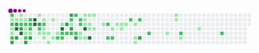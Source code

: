 


<svg viewBox="-16 -32 880 192" width="880" height="192" xmlns="http://www.w3.org/2000/svg"><desc>Generated with https://github.com/Platane/snk</desc><style>@keyframes c0{55.7%{fill:var(--c2)}55.72%,to{fill:var(--ce)}}@keyframes c1{.92%{fill:var(--c1)}.94%,to{fill:var(--ce)}}@keyframes c2{56.17%{fill:var(--c2)}56.19%,to{fill:var(--ce)}}@keyframes c3{38.22%{fill:var(--c1)}38.24%,to{fill:var(--ce)}}@keyframes c4{38.45%{fill:var(--c1)}38.47%,to{fill:var(--ce)}}@keyframes c5{56.87%{fill:var(--c2)}56.89%,to{fill:var(--ce)}}@keyframes c6{86.94%{fill:var(--c3)}86.96%,to{fill:var(--ce)}}@keyframes c7{1.16%{fill:var(--c1)}1.18%,to{fill:var(--ce)}}@keyframes c8{85.3%{fill:var(--c3)}85.32%,to{fill:var(--ce)}}@keyframes c9{89.27%{fill:var(--c4)}89.29%,to{fill:var(--ce)}}@keyframes ca{86.47%{fill:var(--c3)}86.49%,to{fill:var(--ce)}}@keyframes cb{2.09%{fill:var(--c1)}2.11%,to{fill:var(--ce)}}@keyframes cc{1.39%{fill:var(--c1)}1.41%,to{fill:var(--ce)}}@keyframes cd{54.77%{fill:var(--c2)}54.79%,to{fill:var(--ce)}}@keyframes ce{84.84%{fill:var(--c3)}84.86%,to{fill:var(--ce)}}@keyframes cf{88.8%{fill:var(--c4)}88.82%,to{fill:var(--ce)}}@keyframes cg{1.62%{fill:var(--c1)}1.64%,to{fill:var(--ce)}}@keyframes ch{54.54%{fill:var(--c2)}54.56%,to{fill:var(--ce)}}@keyframes ci{42.18%{fill:var(--c1)}42.2%,to{fill:var(--ce)}}@keyframes cj{41.95%{fill:var(--c1)}41.97%,to{fill:var(--ce)}}@keyframes ck{58.96%{fill:var(--c2)}58.98%,to{fill:var(--ce)}}@keyframes cl{87.64%{fill:var(--c3)}87.66%,to{fill:var(--ce)}}@keyframes cm{54.07%{fill:var(--c2)}54.09%,to{fill:var(--ce)}}@keyframes cn{53.84%{fill:var(--c2)}53.86%,to{fill:var(--ce)}}@keyframes co{42.41%{fill:var(--c2)}42.43%,to{fill:var(--ce)}}@keyframes cp{41.71%{fill:var(--c1)}41.73%,to{fill:var(--ce)}}@keyframes cq{88.1%{fill:var(--c3)}88.12%,to{fill:var(--ce)}}@keyframes cr{90.67%{fill:var(--c4)}90.69%,to{fill:var(--ce)}}@keyframes cs{90.43%{fill:var(--c4)}90.45%,to{fill:var(--ce)}}@keyframes ct{3.49%{fill:var(--c1)}3.51%,to{fill:var(--ce)}}@keyframes cu{83.67%{fill:var(--c3)}83.69%,to{fill:var(--ce)}}@keyframes cv{53.14%{fill:var(--c2)}53.16%,to{fill:var(--ce)}}@keyframes cw{8.61%{fill:var(--c1)}8.63%,to{fill:var(--ce)}}@keyframes cx{3.95%{fill:var(--c1)}3.97%,to{fill:var(--ce)}}@keyframes cy{52.67%{fill:var(--c2)}52.69%,to{fill:var(--ce)}}@keyframes cz{6.75%{fill:var(--c1)}6.77%,to{fill:var(--ce)}}@keyframes c10{6.52%{fill:var(--c1)}6.54%,to{fill:var(--ce)}}@keyframes c11{8.15%{fill:var(--c1)}8.17%,to{fill:var(--ce)}}@keyframes c12{6.28%{fill:var(--c1)}6.3%,to{fill:var(--ce)}}@keyframes c13{9.55%{fill:var(--c1)}9.57%,to{fill:var(--ce)}}@keyframes c14{4.42%{fill:var(--c1)}4.44%,to{fill:var(--ce)}}@keyframes c15{7.68%{fill:var(--c1)}7.7%,to{fill:var(--ce)}}@keyframes c16{5.82%{fill:var(--c1)}5.84%,to{fill:var(--ce)}}@keyframes c17{51.27%{fill:var(--c2)}51.29%,to{fill:var(--ce)}}@keyframes c18{5.12%{fill:var(--c1)}5.14%,to{fill:var(--ce)}}@keyframes c19{92.53%{fill:var(--c4)}92.55%,to{fill:var(--ce)}}@keyframes c1a{50.81%{fill:var(--c2)}50.83%,to{fill:var(--ce)}}@keyframes c1b{51.04%{fill:var(--c2)}51.06%,to{fill:var(--ce)}}@keyframes c1c{80.88%{fill:var(--c3)}80.9%,to{fill:var(--ce)}}@keyframes c1d{50.57%{fill:var(--c2)}50.59%,to{fill:var(--ce)}}@keyframes c1e{81.58%{fill:var(--c3)}81.6%,to{fill:var(--ce)}}@keyframes c1f{47.31%{fill:var(--c2)}47.33%,to{fill:var(--ce)}}@keyframes c1g{47.08%{fill:var(--c1)}47.1%,to{fill:var(--ce)}}@keyframes c1h{80.41%{fill:var(--c3)}80.43%,to{fill:var(--ce)}}@keyframes c1i{50.34%{fill:var(--c2)}50.36%,to{fill:var(--ce)}}@keyframes c1j{48.71%{fill:var(--c2)}48.73%,to{fill:var(--ce)}}@keyframes c1k{50.11%{fill:var(--c2)}50.13%,to{fill:var(--ce)}}@keyframes c1l{79.71%{fill:var(--c3)}79.73%,to{fill:var(--ce)}}@keyframes c1m{47.78%{fill:var(--c2)}47.8%,to{fill:var(--ce)}}@keyframes c1n{48.01%{fill:var(--c2)}48.03%,to{fill:var(--ce)}}@keyframes c1o{12.11%{fill:var(--c1)}12.13%,to{fill:var(--ce)}}@keyframes c1p{11.41%{fill:var(--c1)}11.43%,to{fill:var(--ce)}}@keyframes c1q{14.68%{fill:var(--c1)}14.7%,to{fill:var(--ce)}}@keyframes c1r{14.44%{fill:var(--c1)}14.46%,to{fill:var(--ce)}}@keyframes c1s{14.21%{fill:var(--c1)}14.23%,to{fill:var(--ce)}}@keyframes c1t{93.7%{fill:var(--c4)}93.72%,to{fill:var(--ce)}}@keyframes c1u{11.65%{fill:var(--c1)}11.67%,to{fill:var(--ce)}}@keyframes c1v{14.91%{fill:var(--c1)}14.93%,to{fill:var(--ce)}}@keyframes c1w{13.98%{fill:var(--c1)}14%,to{fill:var(--ce)}}@keyframes c1x{13.28%{fill:var(--c1)}13.3%,to{fill:var(--ce)}}@keyframes c1y{94.4%{fill:var(--c4)}94.42%,to{fill:var(--ce)}}@keyframes c1z{15.14%{fill:var(--c1)}15.16%,to{fill:var(--ce)}}@keyframes c20{13.51%{fill:var(--c1)}13.53%,to{fill:var(--ce)}}@keyframes c21{16.07%{fill:var(--c1)}16.09%,to{fill:var(--ce)}}@keyframes c22{64.79%{fill:var(--c2)}64.81%,to{fill:var(--ce)}}@keyframes c23{63.63%{fill:var(--c2)}63.65%,to{fill:var(--ce)}}@keyframes c24{16.77%{fill:var(--c1)}16.79%,to{fill:var(--ce)}}@keyframes c25{63.86%{fill:var(--c2)}63.88%,to{fill:var(--ce)}}@keyframes c26{20.97%{fill:var(--c1)}20.99%,to{fill:var(--ce)}}@keyframes c27{17.47%{fill:var(--c1)}17.49%,to{fill:var(--ce)}}@keyframes c28{17.24%{fill:var(--c1)}17.26%,to{fill:var(--ce)}}@keyframes c29{17.71%{fill:var(--c1)}17.73%,to{fill:var(--ce)}}@keyframes c2a{66.19%{fill:var(--c2)}66.21%,to{fill:var(--ce)}}@keyframes c2b{18.17%{fill:var(--c1)}18.19%,to{fill:var(--ce)}}@keyframes c2c{18.87%{fill:var(--c1)}18.89%,to{fill:var(--ce)}}@keyframes c2d{19.1%{fill:var(--c1)}19.12%,to{fill:var(--ce)}}@keyframes c2e{66.66%{fill:var(--c2)}66.68%,to{fill:var(--ce)}}@keyframes c2f{75.98%{fill:var(--c3)}76%,to{fill:var(--ce)}}@keyframes c2g{67.82%{fill:var(--c2)}67.84%,to{fill:var(--ce)}}@keyframes c2h{24%{fill:var(--c1)}24.02%,to{fill:var(--ce)}}@keyframes c2i{28.2%{fill:var(--c1)}28.22%,to{fill:var(--ce)}}@keyframes c2j{27.96%{fill:var(--c1)}27.98%,to{fill:var(--ce)}}@keyframes c2k{69.45%{fill:var(--c2)}69.47%,to{fill:var(--ce)}}@keyframes c2l{24.93%{fill:var(--c1)}24.95%,to{fill:var(--ce)}}@keyframes c2m{26.33%{fill:var(--c1)}26.35%,to{fill:var(--ce)}}@keyframes c2n{71.55%{fill:var(--c2)}71.57%,to{fill:var(--ce)}}@keyframes u0{.92%{transform:scale(0,1)}.94%,1.16%{transform:scale(.02,1)}1.18%,1.39%{transform:scale(.04,1)}1.41%,1.62%{transform:scale(.06,1)}1.64%,2.09%{transform:scale(.09,1)}2.11%,3.49%{transform:scale(.11,1)}3.51%,3.95%{transform:scale(.13,1)}3.97%,4.42%{transform:scale(.15,1)}4.44%,5.12%{transform:scale(.17,1)}5.14%,5.82%{transform:scale(.19,1)}5.84%,6.28%{transform:scale(.21,1)}6.3%,6.52%{transform:scale(.23,1)}6.54%,6.75%{transform:scale(.26,1)}6.77%,7.68%{transform:scale(.28,1)}7.7%,8.15%{transform:scale(.3,1)}8.17%,8.61%{transform:scale(.32,1)}8.63%,9.55%{transform:scale(.34,1)}11.41%,9.57%{transform:scale(.36,1)}11.43%,11.65%{transform:scale(.38,1)}11.67%,12.11%{transform:scale(.4,1)}12.13%,13.28%{transform:scale(.43,1)}13.3%,13.51%{transform:scale(.45,1)}13.53%,13.98%{transform:scale(.47,1)}14%,14.21%{transform:scale(.49,1)}14.23%,14.44%{transform:scale(.51,1)}14.46%,14.68%{transform:scale(.53,1)}14.7%,14.91%{transform:scale(.55,1)}14.93%,15.14%{transform:scale(.57,1)}15.16%,16.07%{transform:scale(.6,1)}16.09%,16.77%{transform:scale(.62,1)}16.79%,17.24%{transform:scale(.64,1)}17.26%,17.47%{transform:scale(.66,1)}17.49%,17.71%{transform:scale(.68,1)}17.73%,18.17%{transform:scale(.7,1)}18.19%,18.87%{transform:scale(.72,1)}18.89%,19.1%{transform:scale(.74,1)}19.12%,20.97%{transform:scale(.77,1)}20.99%,24%{transform:scale(.79,1)}24.02%,24.93%{transform:scale(.81,1)}24.95%,26.33%{transform:scale(.83,1)}26.35%,27.96%{transform:scale(.85,1)}27.98%,28.2%{transform:scale(.87,1)}28.22%,38.22%{transform:scale(.89,1)}38.24%,38.45%{transform:scale(.91,1)}38.47%,41.71%{transform:scale(.94,1)}41.73%,41.95%{transform:scale(.96,1)}41.97%,42.18%{transform:scale(.98,1)}42.2%,to{transform:scale(1,1)}}@keyframes u1{42.41%{transform:scale(0,1)}42.43%,to{transform:scale(1,1)}}@keyframes u2{47.08%{transform:scale(0,1)}47.1%,to{transform:scale(1,1)}}@keyframes u3{47.31%{transform:scale(0,1)}47.33%,47.78%{transform:scale(.04,1)}47.8%,48.01%{transform:scale(.07,1)}48.03%,48.71%{transform:scale(.11,1)}48.73%,50.11%{transform:scale(.14,1)}50.13%,50.34%{transform:scale(.18,1)}50.36%,50.57%{transform:scale(.21,1)}50.59%,50.81%{transform:scale(.25,1)}50.83%,51.04%{transform:scale(.29,1)}51.06%,51.27%{transform:scale(.32,1)}51.29%,52.67%{transform:scale(.36,1)}52.69%,53.14%{transform:scale(.39,1)}53.16%,53.84%{transform:scale(.43,1)}53.86%,54.07%{transform:scale(.46,1)}54.09%,54.54%{transform:scale(.5,1)}54.56%,54.77%{transform:scale(.54,1)}54.79%,55.7%{transform:scale(.57,1)}55.72%,56.17%{transform:scale(.61,1)}56.19%,56.87%{transform:scale(.64,1)}56.89%,58.96%{transform:scale(.68,1)}58.98%,63.63%{transform:scale(.71,1)}63.65%,63.86%{transform:scale(.75,1)}63.88%,64.79%{transform:scale(.79,1)}64.81%,66.19%{transform:scale(.82,1)}66.21%,66.66%{transform:scale(.86,1)}66.68%,67.82%{transform:scale(.89,1)}67.84%,69.45%{transform:scale(.93,1)}69.47%,71.55%{transform:scale(.96,1)}71.57%,to{transform:scale(1,1)}}@keyframes u4{75.98%{transform:scale(0,1)}76%,79.71%{transform:scale(.08,1)}79.73%,80.41%{transform:scale(.17,1)}80.43%,80.88%{transform:scale(.25,1)}80.9%,81.58%{transform:scale(.33,1)}81.6%,83.67%{transform:scale(.42,1)}83.69%,84.84%{transform:scale(.5,1)}84.86%,85.3%{transform:scale(.58,1)}85.32%,86.47%{transform:scale(.67,1)}86.49%,86.94%{transform:scale(.75,1)}86.96%,87.64%{transform:scale(.83,1)}87.66%,88.1%{transform:scale(.92,1)}88.12%,to{transform:scale(1,1)}}@keyframes u5{88.8%{transform:scale(0,1)}88.82%,89.27%{transform:scale(.14,1)}89.29%,90.43%{transform:scale(.29,1)}90.45%,90.67%{transform:scale(.43,1)}90.69%,92.53%{transform:scale(.57,1)}92.55%,93.7%{transform:scale(.71,1)}93.72%,94.4%{transform:scale(.86,1)}94.42%,to{transform:scale(1,1)}}@keyframes s0{0%,99.77%{transform:translate(0,-16px)}.23%,37.06%{transform:translate(-16px,-16px)}.7%{transform:translate(-16px,16px)}1.63%,54.31%,98.6%{transform:translate(48px,16px)}1.86%{transform:translate(48px,0)}2.1%,55.24%{transform:translate(32px,0)}2.33%{transform:translate(32px,-16px)}3.26%{transform:translate(96px,-16px)}3.5%,83.22%{transform:translate(96px,0)}3.73%{transform:translate(112px,0)}3.96%{transform:translate(112px,16px)}4.9%,92.07%{transform:translate(176px,16px)}5.13%{transform:translate(176px,32px)}5.36%,51.98%{transform:translate(160px,32px)}5.83%{transform:translate(160px,64px)}6.53%,8.39%{transform:translate(112px,64px)}52.91%,6.76%{transform:translate(112px,48px)}7.23%{transform:translate(144px,48px)}7.69%{transform:translate(144px,80px)}43.59%,8.16%{transform:translate(112px,80px)}43.12%,8.62%{transform:translate(96px,64px)}43.36%,8.86%{transform:translate(96px,80px)}9.32%,96.5%{transform:translate(128px,80px)}9.56%{transform:translate(128px,96px)}11.19%,45.69%{transform:translate(240px,96px)}11.42%,12.35%{transform:translate(240px,80px)}11.66%,12.59%{transform:translate(256px,80px)}11.89%,12.82%{transform:translate(256px,64px)}12.12%{transform:translate(240px,64px)}13.05%{transform:translate(272px,64px)}13.29%,93.94%{transform:translate(272px,48px)}13.52%{transform:translate(288px,48px)}13.75%{transform:translate(288px,32px)}14.22%{transform:translate(256px,32px)}14.69%{transform:translate(256px,0)}15.62%{transform:translate(320px,0)}16.32%{transform:translate(320px,48px)}17.25%{transform:translate(384px,48px)}17.48%{transform:translate(384px,32px)}18.18%{transform:translate(432px,32px)}19.11%{transform:translate(432px,96px)}19.35%{transform:translate(416px,96px)}20.28%{transform:translate(416px,32px)}20.98%{transform:translate(368px,32px)}21.21%{transform:translate(368px,48px)}23.78%{transform:translate(544px,48px)}24.01%{transform:translate(544px,64px)}24.48%{transform:translate(576px,64px)}24.71%{transform:translate(576px,80px)}25.87%{transform:translate(656px,80px)}26.81%{transform:translate(656px,16px)}27.97%{transform:translate(576px,16px)}28.44%{transform:translate(576px,-16px)}38%{transform:translate(-16px,48px)}38.23%{transform:translate(0,48px)}38.46%,86.01%{transform:translate(0,64px)}38.69%{transform:translate(-16px,64px)}39.39%,57.58%{transform:translate(-16px,112px)}40.56%{transform:translate(64px,112px)}40.79%,87.88%{transform:translate(64px,96px)}41.03%{transform:translate(80px,96px)}41.49%{transform:translate(80px,64px)}41.96%,59.21%{transform:translate(48px,64px)}42.19%{transform:translate(48px,48px)}42.42%,53.61%{transform:translate(64px,48px)}42.66%,88.34%{transform:translate(64px,64px)}43.82%{transform:translate(112px,96px)}46.39%{transform:translate(240px,48px)}46.62%{transform:translate(224px,48px)}46.85%,48.25%{transform:translate(224px,32px)}47.09%,80.65%{transform:translate(208px,32px)}47.32%,81.35%{transform:translate(208px,16px)}47.79%,49.18%{transform:translate(240px,16px)}48.02%{transform:translate(240px,32px)}48.72%{transform:translate(224px,0)}48.95%{transform:translate(240px,0)}49.42%{transform:translate(224px,16px)}50.12%,79.49%{transform:translate(224px,64px)}50.82%{transform:translate(176px,64px)}51.05%{transform:translate(176px,80px)}51.28%{transform:translate(160px,80px)}52.68%{transform:translate(112px,32px)}54.08%{transform:translate(64px,16px)}54.55%{transform:translate(48px,32px)}54.78%,85.08%{transform:translate(32px,32px)}55.71%{transform:translate(0,0)}56.88%,86.71%{transform:translate(0,80px)}57.11%{transform:translate(-16px,80px)}58.28%{transform:translate(32px,112px)}58.74%{transform:translate(32px,80px)}58.97%{transform:translate(48px,80px)}63.4%{transform:translate(336px,64px)}63.64%{transform:translate(336px,80px)}63.87%{transform:translate(352px,80px)}64.57%{transform:translate(352px,32px)}64.8%{transform:translate(336px,32px)}65.03%{transform:translate(336px,16px)}67.13%{transform:translate(480px,16px)}67.83%{transform:translate(480px,64px)}71.56%{transform:translate(736px,64px)}71.79%{transform:translate(736px,80px)}75.99%{transform:translate(448px,80px)}76.22%{transform:translate(448px,64px)}79.72%{transform:translate(224px,80px)}79.95%{transform:translate(208px,80px)}80.89%{transform:translate(192px,32px)}81.12%{transform:translate(192px,16px)}81.59%{transform:translate(208px,0)}83.92%{transform:translate(96px,48px)}84.85%,89.04%{transform:translate(32px,48px)}85.55%{transform:translate(0,32px)}86.25%{transform:translate(16px,64px)}86.48%{transform:translate(16px,80px)}86.95%{transform:translate(0,96px)}88.81%{transform:translate(32px,64px)}89.28%{transform:translate(16px,48px)}89.51%{transform:translate(16px,32px)}90.44%{transform:translate(80px,32px)}90.68%{transform:translate(80px,16px)}92.54%{transform:translate(176px,48px)}94.41%{transform:translate(272px,80px)}97.2%{transform:translate(128px,32px)}97.67%{transform:translate(96px,32px)}97.9%{transform:translate(96px,16px)}99.07%{transform:translate(48px,-16px)}}@keyframes s1{0%,99.77%{transform:translate(16px,-16px)}.47%,37.3%{transform:translate(-16px,-16px)}.93%{transform:translate(-16px,16px)}1.86%,54.55%,98.83%{transform:translate(48px,16px)}2.1%{transform:translate(48px,0)}2.33%,55.48%{transform:translate(32px,0)}2.56%{transform:translate(32px,-16px)}3.5%{transform:translate(96px,-16px)}3.73%,83.45%{transform:translate(96px,0)}3.96%{transform:translate(112px,0)}4.2%{transform:translate(112px,16px)}5.13%,92.31%{transform:translate(176px,16px)}5.36%{transform:translate(176px,32px)}5.59%,52.21%{transform:translate(160px,32px)}6.06%{transform:translate(160px,64px)}6.76%,8.62%{transform:translate(112px,64px)}53.15%,6.99%{transform:translate(112px,48px)}7.46%{transform:translate(144px,48px)}7.93%{transform:translate(144px,80px)}43.82%,8.39%{transform:translate(112px,80px)}43.36%,8.86%{transform:translate(96px,64px)}43.59%,9.09%{transform:translate(96px,80px)}9.56%,96.74%{transform:translate(128px,80px)}9.79%{transform:translate(128px,96px)}11.42%,45.92%{transform:translate(240px,96px)}11.66%,12.59%{transform:translate(240px,80px)}11.89%,12.82%{transform:translate(256px,80px)}12.12%,13.05%{transform:translate(256px,64px)}12.35%{transform:translate(240px,64px)}13.29%{transform:translate(272px,64px)}13.52%,94.17%{transform:translate(272px,48px)}13.75%{transform:translate(288px,48px)}13.99%{transform:translate(288px,32px)}14.45%{transform:translate(256px,32px)}14.92%{transform:translate(256px,0)}15.85%{transform:translate(320px,0)}16.55%{transform:translate(320px,48px)}17.48%{transform:translate(384px,48px)}17.72%{transform:translate(384px,32px)}18.41%{transform:translate(432px,32px)}19.35%{transform:translate(432px,96px)}19.58%{transform:translate(416px,96px)}20.51%{transform:translate(416px,32px)}21.21%{transform:translate(368px,32px)}21.45%{transform:translate(368px,48px)}24.01%{transform:translate(544px,48px)}24.24%{transform:translate(544px,64px)}24.71%{transform:translate(576px,64px)}24.94%{transform:translate(576px,80px)}26.11%{transform:translate(656px,80px)}27.04%{transform:translate(656px,16px)}28.21%{transform:translate(576px,16px)}28.67%{transform:translate(576px,-16px)}38.23%{transform:translate(-16px,48px)}38.46%{transform:translate(0,48px)}38.69%,86.25%{transform:translate(0,64px)}38.93%{transform:translate(-16px,64px)}39.63%,57.81%{transform:translate(-16px,112px)}40.79%{transform:translate(64px,112px)}41.03%,88.11%{transform:translate(64px,96px)}41.26%{transform:translate(80px,96px)}41.72%{transform:translate(80px,64px)}42.19%,59.44%{transform:translate(48px,64px)}42.42%{transform:translate(48px,48px)}42.66%,53.85%{transform:translate(64px,48px)}42.89%,88.58%{transform:translate(64px,64px)}44.06%{transform:translate(112px,96px)}46.62%{transform:translate(240px,48px)}46.85%{transform:translate(224px,48px)}47.09%,48.48%{transform:translate(224px,32px)}47.32%,80.89%{transform:translate(208px,32px)}47.55%,81.59%{transform:translate(208px,16px)}48.02%,49.42%{transform:translate(240px,16px)}48.25%{transform:translate(240px,32px)}48.95%{transform:translate(224px,0)}49.18%{transform:translate(240px,0)}49.65%{transform:translate(224px,16px)}50.35%,79.72%{transform:translate(224px,64px)}51.05%{transform:translate(176px,64px)}51.28%{transform:translate(176px,80px)}51.52%{transform:translate(160px,80px)}52.91%{transform:translate(112px,32px)}54.31%{transform:translate(64px,16px)}54.78%{transform:translate(48px,32px)}55.01%,85.31%{transform:translate(32px,32px)}55.94%{transform:translate(0,0)}57.11%,86.95%{transform:translate(0,80px)}57.34%{transform:translate(-16px,80px)}58.51%{transform:translate(32px,112px)}58.97%{transform:translate(32px,80px)}59.21%{transform:translate(48px,80px)}63.64%{transform:translate(336px,64px)}63.87%{transform:translate(336px,80px)}64.1%{transform:translate(352px,80px)}64.8%{transform:translate(352px,32px)}65.03%{transform:translate(336px,32px)}65.27%{transform:translate(336px,16px)}67.37%{transform:translate(480px,16px)}68.07%{transform:translate(480px,64px)}71.79%{transform:translate(736px,64px)}72.03%{transform:translate(736px,80px)}76.22%{transform:translate(448px,80px)}76.46%{transform:translate(448px,64px)}79.95%{transform:translate(224px,80px)}80.19%{transform:translate(208px,80px)}81.12%{transform:translate(192px,32px)}81.35%{transform:translate(192px,16px)}81.82%{transform:translate(208px,0)}84.15%{transform:translate(96px,48px)}85.08%,89.28%{transform:translate(32px,48px)}85.78%{transform:translate(0,32px)}86.48%{transform:translate(16px,64px)}86.71%{transform:translate(16px,80px)}87.18%{transform:translate(0,96px)}89.04%{transform:translate(32px,64px)}89.51%{transform:translate(16px,48px)}89.74%{transform:translate(16px,32px)}90.68%{transform:translate(80px,32px)}90.91%{transform:translate(80px,16px)}92.77%{transform:translate(176px,48px)}94.64%{transform:translate(272px,80px)}97.44%{transform:translate(128px,32px)}97.9%{transform:translate(96px,32px)}98.14%{transform:translate(96px,16px)}99.3%{transform:translate(48px,-16px)}}@keyframes s2{0%,2.8%,99.77%{transform:translate(32px,-16px)}.7%,37.53%{transform:translate(-16px,-16px)}1.17%{transform:translate(-16px,16px)}2.1%,54.78%,99.07%{transform:translate(48px,16px)}2.33%{transform:translate(48px,0)}2.56%,55.71%{transform:translate(32px,0)}3.73%{transform:translate(96px,-16px)}3.96%,83.68%{transform:translate(96px,0)}4.2%{transform:translate(112px,0)}4.43%{transform:translate(112px,16px)}5.36%,92.54%{transform:translate(176px,16px)}5.59%{transform:translate(176px,32px)}5.83%,52.45%{transform:translate(160px,32px)}6.29%{transform:translate(160px,64px)}6.99%,8.86%{transform:translate(112px,64px)}53.38%,7.23%{transform:translate(112px,48px)}7.69%{transform:translate(144px,48px)}8.16%{transform:translate(144px,80px)}44.06%,8.62%{transform:translate(112px,80px)}43.59%,9.09%{transform:translate(96px,64px)}43.82%,9.32%{transform:translate(96px,80px)}9.79%,96.97%{transform:translate(128px,80px)}10.02%{transform:translate(128px,96px)}11.66%,46.15%{transform:translate(240px,96px)}11.89%,12.82%{transform:translate(240px,80px)}12.12%,13.05%{transform:translate(256px,80px)}12.35%,13.29%{transform:translate(256px,64px)}12.59%{transform:translate(240px,64px)}13.52%{transform:translate(272px,64px)}13.75%,94.41%{transform:translate(272px,48px)}13.99%{transform:translate(288px,48px)}14.22%{transform:translate(288px,32px)}14.69%{transform:translate(256px,32px)}15.15%{transform:translate(256px,0)}16.08%{transform:translate(320px,0)}16.78%{transform:translate(320px,48px)}17.72%{transform:translate(384px,48px)}17.95%{transform:translate(384px,32px)}18.65%{transform:translate(432px,32px)}19.58%{transform:translate(432px,96px)}19.81%{transform:translate(416px,96px)}20.75%{transform:translate(416px,32px)}21.45%{transform:translate(368px,32px)}21.68%{transform:translate(368px,48px)}24.24%{transform:translate(544px,48px)}24.48%{transform:translate(544px,64px)}24.94%{transform:translate(576px,64px)}25.17%{transform:translate(576px,80px)}26.34%{transform:translate(656px,80px)}27.27%{transform:translate(656px,16px)}28.44%{transform:translate(576px,16px)}28.9%{transform:translate(576px,-16px)}38.46%{transform:translate(-16px,48px)}38.69%{transform:translate(0,48px)}38.93%,86.48%{transform:translate(0,64px)}39.16%{transform:translate(-16px,64px)}39.86%,58.04%{transform:translate(-16px,112px)}41.03%{transform:translate(64px,112px)}41.26%,88.34%{transform:translate(64px,96px)}41.49%{transform:translate(80px,96px)}41.96%{transform:translate(80px,64px)}42.42%,59.67%{transform:translate(48px,64px)}42.66%{transform:translate(48px,48px)}42.89%,54.08%{transform:translate(64px,48px)}43.12%,88.81%{transform:translate(64px,64px)}44.29%{transform:translate(112px,96px)}46.85%{transform:translate(240px,48px)}47.09%{transform:translate(224px,48px)}47.32%,48.72%{transform:translate(224px,32px)}47.55%,81.12%{transform:translate(208px,32px)}47.79%,81.82%{transform:translate(208px,16px)}48.25%,49.65%{transform:translate(240px,16px)}48.48%{transform:translate(240px,32px)}49.18%{transform:translate(224px,0)}49.42%{transform:translate(240px,0)}49.88%{transform:translate(224px,16px)}50.58%,79.95%{transform:translate(224px,64px)}51.28%{transform:translate(176px,64px)}51.52%{transform:translate(176px,80px)}51.75%{transform:translate(160px,80px)}53.15%{transform:translate(112px,32px)}54.55%{transform:translate(64px,16px)}55.01%{transform:translate(48px,32px)}55.24%,85.55%{transform:translate(32px,32px)}56.18%{transform:translate(0,0)}57.34%,87.18%{transform:translate(0,80px)}57.58%{transform:translate(-16px,80px)}58.74%{transform:translate(32px,112px)}59.21%{transform:translate(32px,80px)}59.44%{transform:translate(48px,80px)}63.87%{transform:translate(336px,64px)}64.1%{transform:translate(336px,80px)}64.34%{transform:translate(352px,80px)}65.03%{transform:translate(352px,32px)}65.27%{transform:translate(336px,32px)}65.5%{transform:translate(336px,16px)}67.6%{transform:translate(480px,16px)}68.3%{transform:translate(480px,64px)}72.03%{transform:translate(736px,64px)}72.26%{transform:translate(736px,80px)}76.46%{transform:translate(448px,80px)}76.69%{transform:translate(448px,64px)}80.19%{transform:translate(224px,80px)}80.42%{transform:translate(208px,80px)}81.35%{transform:translate(192px,32px)}81.59%{transform:translate(192px,16px)}82.05%{transform:translate(208px,0)}84.38%{transform:translate(96px,48px)}85.31%,89.51%{transform:translate(32px,48px)}86.01%{transform:translate(0,32px)}86.71%{transform:translate(16px,64px)}86.95%{transform:translate(16px,80px)}87.41%{transform:translate(0,96px)}89.28%{transform:translate(32px,64px)}89.74%{transform:translate(16px,48px)}89.98%{transform:translate(16px,32px)}90.91%{transform:translate(80px,32px)}91.14%{transform:translate(80px,16px)}93.01%{transform:translate(176px,48px)}94.87%{transform:translate(272px,80px)}97.67%{transform:translate(128px,32px)}98.14%{transform:translate(96px,32px)}98.37%{transform:translate(96px,16px)}99.53%{transform:translate(48px,-16px)}}@keyframes s3{0%,99.77%{transform:translate(48px,-16px)}.93%,37.76%{transform:translate(-16px,-16px)}1.4%{transform:translate(-16px,16px)}2.33%,55.01%,99.3%{transform:translate(48px,16px)}2.56%{transform:translate(48px,0)}2.8%,55.94%{transform:translate(32px,0)}3.03%{transform:translate(32px,-16px)}3.96%{transform:translate(96px,-16px)}4.2%,83.92%{transform:translate(96px,0)}4.43%{transform:translate(112px,0)}4.66%{transform:translate(112px,16px)}5.59%,92.77%{transform:translate(176px,16px)}5.83%{transform:translate(176px,32px)}52.68%,6.06%{transform:translate(160px,32px)}6.53%{transform:translate(160px,64px)}7.23%,9.09%{transform:translate(112px,64px)}53.61%,7.46%{transform:translate(112px,48px)}7.93%{transform:translate(144px,48px)}8.39%{transform:translate(144px,80px)}44.29%,8.86%{transform:translate(112px,80px)}43.82%,9.32%{transform:translate(96px,64px)}44.06%,9.56%{transform:translate(96px,80px)}10.02%,97.2%{transform:translate(128px,80px)}10.26%{transform:translate(128px,96px)}11.89%,46.39%{transform:translate(240px,96px)}12.12%,13.05%{transform:translate(240px,80px)}12.35%,13.29%{transform:translate(256px,80px)}12.59%,13.52%{transform:translate(256px,64px)}12.82%{transform:translate(240px,64px)}13.75%{transform:translate(272px,64px)}13.99%,94.64%{transform:translate(272px,48px)}14.22%{transform:translate(288px,48px)}14.45%{transform:translate(288px,32px)}14.92%{transform:translate(256px,32px)}15.38%{transform:translate(256px,0)}16.32%{transform:translate(320px,0)}17.02%{transform:translate(320px,48px)}17.95%{transform:translate(384px,48px)}18.18%{transform:translate(384px,32px)}18.88%{transform:translate(432px,32px)}19.81%{transform:translate(432px,96px)}20.05%{transform:translate(416px,96px)}20.98%{transform:translate(416px,32px)}21.68%{transform:translate(368px,32px)}21.91%{transform:translate(368px,48px)}24.48%{transform:translate(544px,48px)}24.71%{transform:translate(544px,64px)}25.17%{transform:translate(576px,64px)}25.41%{transform:translate(576px,80px)}26.57%{transform:translate(656px,80px)}27.51%{transform:translate(656px,16px)}28.67%{transform:translate(576px,16px)}29.14%{transform:translate(576px,-16px)}38.69%{transform:translate(-16px,48px)}38.93%{transform:translate(0,48px)}39.16%,86.71%{transform:translate(0,64px)}39.39%{transform:translate(-16px,64px)}40.09%,58.28%{transform:translate(-16px,112px)}41.26%{transform:translate(64px,112px)}41.49%,88.58%{transform:translate(64px,96px)}41.72%{transform:translate(80px,96px)}42.19%{transform:translate(80px,64px)}42.66%,59.91%{transform:translate(48px,64px)}42.89%{transform:translate(48px,48px)}43.12%,54.31%{transform:translate(64px,48px)}43.36%,89.04%{transform:translate(64px,64px)}44.52%{transform:translate(112px,96px)}47.09%{transform:translate(240px,48px)}47.32%{transform:translate(224px,48px)}47.55%,48.95%{transform:translate(224px,32px)}47.79%,81.35%{transform:translate(208px,32px)}48.02%,82.05%{transform:translate(208px,16px)}48.48%,49.88%{transform:translate(240px,16px)}48.72%{transform:translate(240px,32px)}49.42%{transform:translate(224px,0)}49.65%{transform:translate(240px,0)}50.12%{transform:translate(224px,16px)}50.82%,80.19%{transform:translate(224px,64px)}51.52%{transform:translate(176px,64px)}51.75%{transform:translate(176px,80px)}51.98%{transform:translate(160px,80px)}53.38%{transform:translate(112px,32px)}54.78%{transform:translate(64px,16px)}55.24%{transform:translate(48px,32px)}55.48%,85.78%{transform:translate(32px,32px)}56.41%{transform:translate(0,0)}57.58%,87.41%{transform:translate(0,80px)}57.81%{transform:translate(-16px,80px)}58.97%{transform:translate(32px,112px)}59.44%{transform:translate(32px,80px)}59.67%{transform:translate(48px,80px)}64.1%{transform:translate(336px,64px)}64.34%{transform:translate(336px,80px)}64.57%{transform:translate(352px,80px)}65.27%{transform:translate(352px,32px)}65.5%{transform:translate(336px,32px)}65.73%{transform:translate(336px,16px)}67.83%{transform:translate(480px,16px)}68.53%{transform:translate(480px,64px)}72.26%{transform:translate(736px,64px)}72.49%{transform:translate(736px,80px)}76.69%{transform:translate(448px,80px)}76.92%{transform:translate(448px,64px)}80.42%{transform:translate(224px,80px)}80.65%{transform:translate(208px,80px)}81.59%{transform:translate(192px,32px)}81.82%{transform:translate(192px,16px)}82.28%{transform:translate(208px,0)}84.62%{transform:translate(96px,48px)}85.55%,89.74%{transform:translate(32px,48px)}86.25%{transform:translate(0,32px)}86.95%{transform:translate(16px,64px)}87.18%{transform:translate(16px,80px)}87.65%{transform:translate(0,96px)}89.51%{transform:translate(32px,64px)}89.98%{transform:translate(16px,48px)}90.21%{transform:translate(16px,32px)}91.14%{transform:translate(80px,32px)}91.38%{transform:translate(80px,16px)}93.24%{transform:translate(176px,48px)}95.1%{transform:translate(272px,80px)}97.9%{transform:translate(128px,32px)}98.37%{transform:translate(96px,32px)}98.6%{transform:translate(96px,16px)}}:root{--cb:#1b1f230a;--cs:purple;--ce:#ebedf0;--c0:#ebedf0;--c1:#9be9a8;--c2:#40c463;--c3:#30a14e;--c4:#216e39}@media (prefers-color-scheme:dark){:root{--cb:#1b1f230a;--cs:purple;--ce:#161b22;--c1:#01311f;--c2:#034525;--c3:#0f6d31;--c4:#00c647}}.c{shape-rendering:geometricPrecision;fill:var(--ce);stroke-width:1px;stroke:var(--cb);animation:none 42900ms linear infinite}.c.c0{fill:var(--c2);animation-name:c0}.c.c1{fill:var(--c1);animation-name:c1}.c.c2{fill:var(--c2);animation-name:c2}.c.c3,.c.c4{fill:var(--c1);animation-name:c3}.c.c4{animation-name:c4}.c.c5{fill:var(--c2);animation-name:c5}.c.c6{fill:var(--c3);animation-name:c6}.c.c7{fill:var(--c1);animation-name:c7}.c.c8{fill:var(--c3);animation-name:c8}.c.c9{fill:var(--c4);animation-name:c9}.c.ca{fill:var(--c3);animation-name:ca}.c.cb,.c.cc{fill:var(--c1);animation-name:cb}.c.cc{animation-name:cc}.c.cd{fill:var(--c2);animation-name:cd}.c.ce{fill:var(--c3);animation-name:ce}.c.cf{fill:var(--c4);animation-name:cf}.c.cg{fill:var(--c1);animation-name:cg}.c.ch{fill:var(--c2);animation-name:ch}.c.ci,.c.cj{fill:var(--c1);animation-name:ci}.c.cj{animation-name:cj}.c.ck{fill:var(--c2);animation-name:ck}.c.cl{fill:var(--c3);animation-name:cl}.c.cm,.c.cn,.c.co{fill:var(--c2);animation-name:cm}.c.cn,.c.co{animation-name:cn}.c.co{animation-name:co}.c.cp{fill:var(--c1);animation-name:cp}.c.cq{fill:var(--c3);animation-name:cq}.c.cr,.c.cs{fill:var(--c4);animation-name:cr}.c.cs{animation-name:cs}.c.ct{fill:var(--c1);animation-name:ct}.c.cu{fill:var(--c3);animation-name:cu}.c.cv{fill:var(--c2);animation-name:cv}.c.cw,.c.cx{fill:var(--c1);animation-name:cw}.c.cx{animation-name:cx}.c.cy{fill:var(--c2);animation-name:cy}.c.c10,.c.cz{fill:var(--c1);animation-name:cz}.c.c10{animation-name:c10}.c.c11,.c.c12,.c.c13{fill:var(--c1);animation-name:c11}.c.c12,.c.c13{animation-name:c12}.c.c13{animation-name:c13}.c.c14,.c.c15,.c.c16{fill:var(--c1);animation-name:c14}.c.c15,.c.c16{animation-name:c15}.c.c16{animation-name:c16}.c.c17{fill:var(--c2);animation-name:c17}.c.c18{fill:var(--c1);animation-name:c18}.c.c19{fill:var(--c4);animation-name:c19}.c.c1a,.c.c1b{fill:var(--c2);animation-name:c1a}.c.c1b{animation-name:c1b}.c.c1c{fill:var(--c3);animation-name:c1c}.c.c1d{fill:var(--c2);animation-name:c1d}.c.c1e{fill:var(--c3);animation-name:c1e}.c.c1f{fill:var(--c2);animation-name:c1f}.c.c1g{fill:var(--c1);animation-name:c1g}.c.c1h{fill:var(--c3);animation-name:c1h}.c.c1i,.c.c1j,.c.c1k{fill:var(--c2);animation-name:c1i}.c.c1j,.c.c1k{animation-name:c1j}.c.c1k{animation-name:c1k}.c.c1l{fill:var(--c3);animation-name:c1l}.c.c1m,.c.c1n{fill:var(--c2);animation-name:c1m}.c.c1n{animation-name:c1n}.c.c1o,.c.c1p{fill:var(--c1);animation-name:c1o}.c.c1p{animation-name:c1p}.c.c1q,.c.c1r,.c.c1s{fill:var(--c1);animation-name:c1q}.c.c1r,.c.c1s{animation-name:c1r}.c.c1s{animation-name:c1s}.c.c1t{fill:var(--c4);animation-name:c1t}.c.c1u{fill:var(--c1);animation-name:c1u}.c.c1v,.c.c1w,.c.c1x{fill:var(--c1);animation-name:c1v}.c.c1w,.c.c1x{animation-name:c1w}.c.c1x{animation-name:c1x}.c.c1y{fill:var(--c4);animation-name:c1y}.c.c1z,.c.c20,.c.c21{fill:var(--c1);animation-name:c1z}.c.c20,.c.c21{animation-name:c20}.c.c21{animation-name:c21}.c.c22,.c.c23{fill:var(--c2);animation-name:c22}.c.c23{animation-name:c23}.c.c24{fill:var(--c1);animation-name:c24}.c.c25{fill:var(--c2);animation-name:c25}.c.c26{fill:var(--c1);animation-name:c26}.c.c27,.c.c28,.c.c29{fill:var(--c1);animation-name:c27}.c.c28,.c.c29{animation-name:c28}.c.c29{animation-name:c29}.c.c2a{fill:var(--c2);animation-name:c2a}.c.c2b,.c.c2c,.c.c2d{fill:var(--c1);animation-name:c2b}.c.c2c,.c.c2d{animation-name:c2c}.c.c2d{animation-name:c2d}.c.c2e{fill:var(--c2);animation-name:c2e}.c.c2f{fill:var(--c3);animation-name:c2f}.c.c2g{fill:var(--c2);animation-name:c2g}.c.c2h,.c.c2i,.c.c2j{fill:var(--c1);animation-name:c2h}.c.c2i,.c.c2j{animation-name:c2i}.c.c2j{animation-name:c2j}.c.c2k{fill:var(--c2);animation-name:c2k}.c.c2l,.c.c2m{fill:var(--c1);animation-name:c2l}.c.c2m{animation-name:c2m}.c.c2n{fill:var(--c2);animation-name:c2n}.s,.u{animation:none linear 42900ms infinite}.u,.u.u0{transform-origin:0 0}.u{transform:scale(0,1)}.u.u0{fill:var(--c1);animation-name:u0}.u.u1{fill:var(--c2);animation-name:u1;transform-origin:415.2px 0}.u.u2{fill:var(--c1);animation-name:u2;transform-origin:424px 0}.u.u3{fill:var(--c2);animation-name:u3;transform-origin:432.8px 0}.u.u4{fill:var(--c3);animation-name:u4;transform-origin:680.2px 0}.u.u5{fill:var(--c4);animation-name:u5;transform-origin:786.2px 0}.s{shape-rendering:geometricPrecision;fill:var(--cs)}.s.s0{transform:translate(0,-16px);animation-name:s0}.s.s1{transform:translate(16px,-16px);animation-name:s1}.s.s2{transform:translate(32px,-16px);animation-name:s2}.s.s3{transform:translate(48px,-16px);animation-name:s3}</style><rect class="c c0" x="2" y="2" rx="2" ry="2" width="12" height="12"/><rect class="c c1" x="2" y="18" rx="2" ry="2" width="12" height="12"/><rect class="c c2" x="2" y="34" rx="2" ry="2" width="12" height="12"/><rect class="c c3" x="2" y="50" rx="2" ry="2" width="12" height="12"/><rect class="c c4" x="2" y="66" rx="2" ry="2" width="12" height="12"/><rect class="c c5" x="2" y="82" rx="2" ry="2" width="12" height="12"/><rect class="c c6" x="2" y="98" rx="2" ry="2" width="12" height="12"/><rect class="c" x="18" y="2" rx="2" ry="2" width="12" height="12"/><rect class="c c7" x="18" y="18" rx="2" ry="2" width="12" height="12"/><rect class="c c8" x="18" y="34" rx="2" ry="2" width="12" height="12"/><rect class="c c9" x="18" y="50" rx="2" ry="2" width="12" height="12"/><rect class="c" x="18" y="66" rx="2" ry="2" width="12" height="12"/><rect class="c ca" x="18" y="82" rx="2" ry="2" width="12" height="12"/><rect class="c" x="18" y="98" rx="2" ry="2" width="12" height="12"/><rect class="c cb" x="34" y="2" rx="2" ry="2" width="12" height="12"/><rect class="c cc" x="34" y="18" rx="2" ry="2" width="12" height="12"/><rect class="c cd" x="34" y="34" rx="2" ry="2" width="12" height="12"/><rect class="c ce" x="34" y="50" rx="2" ry="2" width="12" height="12"/><rect class="c cf" x="34" y="66" rx="2" ry="2" width="12" height="12"/><rect class="c" x="34" y="82" rx="2" ry="2" width="12" height="12"/><rect class="c" x="34" y="98" rx="2" ry="2" width="12" height="12"/><rect class="c" x="50" y="2" rx="2" ry="2" width="12" height="12"/><rect class="c cg" x="50" y="18" rx="2" ry="2" width="12" height="12"/><rect class="c ch" x="50" y="34" rx="2" ry="2" width="12" height="12"/><rect class="c ci" x="50" y="50" rx="2" ry="2" width="12" height="12"/><rect class="c cj" x="50" y="66" rx="2" ry="2" width="12" height="12"/><rect class="c ck" x="50" y="82" rx="2" ry="2" width="12" height="12"/><rect class="c cl" x="50" y="98" rx="2" ry="2" width="12" height="12"/><rect class="c" x="66" y="2" rx="2" ry="2" width="12" height="12"/><rect class="c cm" x="66" y="18" rx="2" ry="2" width="12" height="12"/><rect class="c cn" x="66" y="34" rx="2" ry="2" width="12" height="12"/><rect class="c co" x="66" y="50" rx="2" ry="2" width="12" height="12"/><rect class="c cp" x="66" y="66" rx="2" ry="2" width="12" height="12"/><rect class="c cq" x="66" y="82" rx="2" ry="2" width="12" height="12"/><rect class="c" x="66" y="98" rx="2" ry="2" width="12" height="12"/><rect class="c" x="82" y="2" rx="2" ry="2" width="12" height="12"/><rect class="c cr" x="82" y="18" rx="2" ry="2" width="12" height="12"/><rect class="c cs" x="82" y="34" rx="2" ry="2" width="12" height="12"/><rect class="c" x="82" y="50" rx="2" ry="2" width="12" height="12"/><rect class="c" x="82" y="66" rx="2" ry="2" width="12" height="12"/><rect class="c" x="82" y="82" rx="2" ry="2" width="12" height="12"/><rect class="c" x="82" y="98" rx="2" ry="2" width="12" height="12"/><rect class="c ct" x="98" y="2" rx="2" ry="2" width="12" height="12"/><rect class="c" x="98" y="18" rx="2" ry="2" width="12" height="12"/><rect class="c cu" x="98" y="34" rx="2" ry="2" width="12" height="12"/><rect class="c cv" x="98" y="50" rx="2" ry="2" width="12" height="12"/><rect class="c cw" x="98" y="66" rx="2" ry="2" width="12" height="12"/><rect class="c" x="98" y="82" rx="2" ry="2" width="12" height="12"/><rect class="c" x="98" y="98" rx="2" ry="2" width="12" height="12"/><rect class="c" x="114" y="2" rx="2" ry="2" width="12" height="12"/><rect class="c cx" x="114" y="18" rx="2" ry="2" width="12" height="12"/><rect class="c cy" x="114" y="34" rx="2" ry="2" width="12" height="12"/><rect class="c cz" x="114" y="50" rx="2" ry="2" width="12" height="12"/><rect class="c c10" x="114" y="66" rx="2" ry="2" width="12" height="12"/><rect class="c c11" x="114" y="82" rx="2" ry="2" width="12" height="12"/><rect class="c" x="114" y="98" rx="2" ry="2" width="12" height="12"/><rect class="c" x="130" y="2" rx="2" ry="2" width="12" height="12"/><rect class="c" x="130" y="18" rx="2" ry="2" width="12" height="12"/><rect class="c" x="130" y="34" rx="2" ry="2" width="12" height="12"/><rect class="c" x="130" y="50" rx="2" ry="2" width="12" height="12"/><rect class="c c12" x="130" y="66" rx="2" ry="2" width="12" height="12"/><rect class="c" x="130" y="82" rx="2" ry="2" width="12" height="12"/><rect class="c c13" x="130" y="98" rx="2" ry="2" width="12" height="12"/><rect class="c" x="146" y="2" rx="2" ry="2" width="12" height="12"/><rect class="c c14" x="146" y="18" rx="2" ry="2" width="12" height="12"/><rect class="c" x="146" y="34" rx="2" ry="2" width="12" height="12"/><rect class="c" x="146" y="50" rx="2" ry="2" width="12" height="12"/><rect class="c" x="146" y="66" rx="2" ry="2" width="12" height="12"/><rect class="c c15" x="146" y="82" rx="2" ry="2" width="12" height="12"/><rect class="c" x="146" y="98" rx="2" ry="2" width="12" height="12"/><rect class="c" x="162" y="2" rx="2" ry="2" width="12" height="12"/><rect class="c" x="162" y="18" rx="2" ry="2" width="12" height="12"/><rect class="c" x="162" y="34" rx="2" ry="2" width="12" height="12"/><rect class="c" x="162" y="50" rx="2" ry="2" width="12" height="12"/><rect class="c c16" x="162" y="66" rx="2" ry="2" width="12" height="12"/><rect class="c c17" x="162" y="82" rx="2" ry="2" width="12" height="12"/><rect class="c" x="162" y="98" rx="2" ry="2" width="12" height="12"/><rect class="c" x="178" y="2" rx="2" ry="2" width="12" height="12"/><rect class="c" x="178" y="18" rx="2" ry="2" width="12" height="12"/><rect class="c c18" x="178" y="34" rx="2" ry="2" width="12" height="12"/><rect class="c c19" x="178" y="50" rx="2" ry="2" width="12" height="12"/><rect class="c c1a" x="178" y="66" rx="2" ry="2" width="12" height="12"/><rect class="c c1b" x="178" y="82" rx="2" ry="2" width="12" height="12"/><rect class="c" x="178" y="98" rx="2" ry="2" width="12" height="12"/><rect class="c" x="194" y="2" rx="2" ry="2" width="12" height="12"/><rect class="c" x="194" y="18" rx="2" ry="2" width="12" height="12"/><rect class="c c1c" x="194" y="34" rx="2" ry="2" width="12" height="12"/><rect class="c" x="194" y="50" rx="2" ry="2" width="12" height="12"/><rect class="c c1d" x="194" y="66" rx="2" ry="2" width="12" height="12"/><rect class="c" x="194" y="82" rx="2" ry="2" width="12" height="12"/><rect class="c" x="194" y="98" rx="2" ry="2" width="12" height="12"/><rect class="c c1e" x="210" y="2" rx="2" ry="2" width="12" height="12"/><rect class="c c1f" x="210" y="18" rx="2" ry="2" width="12" height="12"/><rect class="c c1g" x="210" y="34" rx="2" ry="2" width="12" height="12"/><rect class="c c1h" x="210" y="50" rx="2" ry="2" width="12" height="12"/><rect class="c c1i" x="210" y="66" rx="2" ry="2" width="12" height="12"/><rect class="c" x="210" y="82" rx="2" ry="2" width="12" height="12"/><rect class="c" x="210" y="98" rx="2" ry="2" width="12" height="12"/><rect class="c c1j" x="226" y="2" rx="2" ry="2" width="12" height="12"/><rect class="c" x="226" y="18" rx="2" ry="2" width="12" height="12"/><rect class="c" x="226" y="34" rx="2" ry="2" width="12" height="12"/><rect class="c" x="226" y="50" rx="2" ry="2" width="12" height="12"/><rect class="c c1k" x="226" y="66" rx="2" ry="2" width="12" height="12"/><rect class="c c1l" x="226" y="82" rx="2" ry="2" width="12" height="12"/><rect class="c" x="226" y="98" rx="2" ry="2" width="12" height="12"/><rect class="c" x="242" y="2" rx="2" ry="2" width="12" height="12"/><rect class="c c1m" x="242" y="18" rx="2" ry="2" width="12" height="12"/><rect class="c c1n" x="242" y="34" rx="2" ry="2" width="12" height="12"/><rect class="c" x="242" y="50" rx="2" ry="2" width="12" height="12"/><rect class="c c1o" x="242" y="66" rx="2" ry="2" width="12" height="12"/><rect class="c c1p" x="242" y="82" rx="2" ry="2" width="12" height="12"/><rect class="c" x="242" y="98" rx="2" ry="2" width="12" height="12"/><rect class="c c1q" x="258" y="2" rx="2" ry="2" width="12" height="12"/><rect class="c c1r" x="258" y="18" rx="2" ry="2" width="12" height="12"/><rect class="c c1s" x="258" y="34" rx="2" ry="2" width="12" height="12"/><rect class="c c1t" x="258" y="50" rx="2" ry="2" width="12" height="12"/><rect class="c" x="258" y="66" rx="2" ry="2" width="12" height="12"/><rect class="c c1u" x="258" y="82" rx="2" ry="2" width="12" height="12"/><rect class="c" x="258" y="98" rx="2" ry="2" width="12" height="12"/><rect class="c c1v" x="274" y="2" rx="2" ry="2" width="12" height="12"/><rect class="c" x="274" y="18" rx="2" ry="2" width="12" height="12"/><rect class="c c1w" x="274" y="34" rx="2" ry="2" width="12" height="12"/><rect class="c c1x" x="274" y="50" rx="2" ry="2" width="12" height="12"/><rect class="c" x="274" y="66" rx="2" ry="2" width="12" height="12"/><rect class="c c1y" x="274" y="82" rx="2" ry="2" width="12" height="12"/><rect class="c" x="274" y="98" rx="2" ry="2" width="12" height="12"/><rect class="c c1z" x="290" y="2" rx="2" ry="2" width="12" height="12"/><rect class="c" x="290" y="18" rx="2" ry="2" width="12" height="12"/><rect class="c" x="290" y="34" rx="2" ry="2" width="12" height="12"/><rect class="c c20" x="290" y="50" rx="2" ry="2" width="12" height="12"/><rect class="c" x="290" y="66" rx="2" ry="2" width="12" height="12"/><rect class="c" x="290" y="82" rx="2" ry="2" width="12" height="12"/><rect class="c" x="290" y="98" rx="2" ry="2" width="12" height="12"/><rect class="c" x="306" y="2" rx="2" ry="2" width="12" height="12"/><rect class="c" x="306" y="18" rx="2" ry="2" width="12" height="12"/><rect class="c" x="306" y="34" rx="2" ry="2" width="12" height="12"/><rect class="c" x="306" y="50" rx="2" ry="2" width="12" height="12"/><rect class="c" x="306" y="66" rx="2" ry="2" width="12" height="12"/><rect class="c" x="306" y="82" rx="2" ry="2" width="12" height="12"/><rect class="c" x="306" y="98" rx="2" ry="2" width="12" height="12"/><rect class="c" x="322" y="2" rx="2" ry="2" width="12" height="12"/><rect class="c" x="322" y="18" rx="2" ry="2" width="12" height="12"/><rect class="c c21" x="322" y="34" rx="2" ry="2" width="12" height="12"/><rect class="c" x="322" y="50" rx="2" ry="2" width="12" height="12"/><rect class="c" x="322" y="66" rx="2" ry="2" width="12" height="12"/><rect class="c" x="322" y="82" rx="2" ry="2" width="12" height="12"/><rect class="c" x="322" y="98" rx="2" ry="2" width="12" height="12"/><rect class="c" x="338" y="2" rx="2" ry="2" width="12" height="12"/><rect class="c" x="338" y="18" rx="2" ry="2" width="12" height="12"/><rect class="c c22" x="338" y="34" rx="2" ry="2" width="12" height="12"/><rect class="c" x="338" y="50" rx="2" ry="2" width="12" height="12"/><rect class="c" x="338" y="66" rx="2" ry="2" width="12" height="12"/><rect class="c c23" x="338" y="82" rx="2" ry="2" width="12" height="12"/><rect class="c" x="338" y="98" rx="2" ry="2" width="12" height="12"/><rect class="c" x="354" y="2" rx="2" ry="2" width="12" height="12"/><rect class="c" x="354" y="18" rx="2" ry="2" width="12" height="12"/><rect class="c" x="354" y="34" rx="2" ry="2" width="12" height="12"/><rect class="c c24" x="354" y="50" rx="2" ry="2" width="12" height="12"/><rect class="c" x="354" y="66" rx="2" ry="2" width="12" height="12"/><rect class="c c25" x="354" y="82" rx="2" ry="2" width="12" height="12"/><rect class="c" x="354" y="98" rx="2" ry="2" width="12" height="12"/><rect class="c" x="370" y="2" rx="2" ry="2" width="12" height="12"/><rect class="c" x="370" y="18" rx="2" ry="2" width="12" height="12"/><rect class="c c26" x="370" y="34" rx="2" ry="2" width="12" height="12"/><rect class="c" x="370" y="50" rx="2" ry="2" width="12" height="12"/><rect class="c" x="370" y="66" rx="2" ry="2" width="12" height="12"/><rect class="c" x="370" y="82" rx="2" ry="2" width="12" height="12"/><rect class="c" x="370" y="98" rx="2" ry="2" width="12" height="12"/><rect class="c" x="386" y="2" rx="2" ry="2" width="12" height="12"/><rect class="c" x="386" y="18" rx="2" ry="2" width="12" height="12"/><rect class="c c27" x="386" y="34" rx="2" ry="2" width="12" height="12"/><rect class="c c28" x="386" y="50" rx="2" ry="2" width="12" height="12"/><rect class="c" x="386" y="66" rx="2" ry="2" width="12" height="12"/><rect class="c" x="386" y="82" rx="2" ry="2" width="12" height="12"/><rect class="c" x="386" y="98" rx="2" ry="2" width="12" height="12"/><rect class="c" x="402" y="2" rx="2" ry="2" width="12" height="12"/><rect class="c" x="402" y="18" rx="2" ry="2" width="12" height="12"/><rect class="c c29" x="402" y="34" rx="2" ry="2" width="12" height="12"/><rect class="c" x="402" y="50" rx="2" ry="2" width="12" height="12"/><rect class="c" x="402" y="66" rx="2" ry="2" width="12" height="12"/><rect class="c" x="402" y="82" rx="2" ry="2" width="12" height="12"/><rect class="c" x="402" y="98" rx="2" ry="2" width="12" height="12"/><rect class="c" x="418" y="2" rx="2" ry="2" width="12" height="12"/><rect class="c c2a" x="418" y="18" rx="2" ry="2" width="12" height="12"/><rect class="c" x="418" y="34" rx="2" ry="2" width="12" height="12"/><rect class="c" x="418" y="50" rx="2" ry="2" width="12" height="12"/><rect class="c" x="418" y="66" rx="2" ry="2" width="12" height="12"/><rect class="c" x="418" y="82" rx="2" ry="2" width="12" height="12"/><rect class="c" x="418" y="98" rx="2" ry="2" width="12" height="12"/><rect class="c" x="434" y="2" rx="2" ry="2" width="12" height="12"/><rect class="c" x="434" y="18" rx="2" ry="2" width="12" height="12"/><rect class="c c2b" x="434" y="34" rx="2" ry="2" width="12" height="12"/><rect class="c" x="434" y="50" rx="2" ry="2" width="12" height="12"/><rect class="c" x="434" y="66" rx="2" ry="2" width="12" height="12"/><rect class="c c2c" x="434" y="82" rx="2" ry="2" width="12" height="12"/><rect class="c c2d" x="434" y="98" rx="2" ry="2" width="12" height="12"/><rect class="c" x="450" y="2" rx="2" ry="2" width="12" height="12"/><rect class="c c2e" x="450" y="18" rx="2" ry="2" width="12" height="12"/><rect class="c" x="450" y="34" rx="2" ry="2" width="12" height="12"/><rect class="c" x="450" y="50" rx="2" ry="2" width="12" height="12"/><rect class="c" x="450" y="66" rx="2" ry="2" width="12" height="12"/><rect class="c c2f" x="450" y="82" rx="2" ry="2" width="12" height="12"/><rect class="c" x="450" y="98" rx="2" ry="2" width="12" height="12"/><rect class="c" x="466" y="2" rx="2" ry="2" width="12" height="12"/><rect class="c" x="466" y="18" rx="2" ry="2" width="12" height="12"/><rect class="c" x="466" y="34" rx="2" ry="2" width="12" height="12"/><rect class="c" x="466" y="50" rx="2" ry="2" width="12" height="12"/><rect class="c" x="466" y="66" rx="2" ry="2" width="12" height="12"/><rect class="c" x="466" y="82" rx="2" ry="2" width="12" height="12"/><rect class="c" x="466" y="98" rx="2" ry="2" width="12" height="12"/><rect class="c" x="482" y="2" rx="2" ry="2" width="12" height="12"/><rect class="c" x="482" y="18" rx="2" ry="2" width="12" height="12"/><rect class="c" x="482" y="34" rx="2" ry="2" width="12" height="12"/><rect class="c" x="482" y="50" rx="2" ry="2" width="12" height="12"/><rect class="c c2g" x="482" y="66" rx="2" ry="2" width="12" height="12"/><rect class="c" x="482" y="82" rx="2" ry="2" width="12" height="12"/><rect class="c" x="482" y="98" rx="2" ry="2" width="12" height="12"/><rect class="c" x="498" y="2" rx="2" ry="2" width="12" height="12"/><rect class="c" x="498" y="18" rx="2" ry="2" width="12" height="12"/><rect class="c" x="498" y="34" rx="2" ry="2" width="12" height="12"/><rect class="c" x="498" y="50" rx="2" ry="2" width="12" height="12"/><rect class="c" x="498" y="66" rx="2" ry="2" width="12" height="12"/><rect class="c" x="498" y="82" rx="2" ry="2" width="12" height="12"/><rect class="c" x="498" y="98" rx="2" ry="2" width="12" height="12"/><rect class="c" x="514" y="2" rx="2" ry="2" width="12" height="12"/><rect class="c" x="514" y="18" rx="2" ry="2" width="12" height="12"/><rect class="c" x="514" y="34" rx="2" ry="2" width="12" height="12"/><rect class="c" x="514" y="50" rx="2" ry="2" width="12" height="12"/><rect class="c" x="514" y="66" rx="2" ry="2" width="12" height="12"/><rect class="c" x="514" y="82" rx="2" ry="2" width="12" height="12"/><rect class="c" x="514" y="98" rx="2" ry="2" width="12" height="12"/><rect class="c" x="530" y="2" rx="2" ry="2" width="12" height="12"/><rect class="c" x="530" y="18" rx="2" ry="2" width="12" height="12"/><rect class="c" x="530" y="34" rx="2" ry="2" width="12" height="12"/><rect class="c" x="530" y="50" rx="2" ry="2" width="12" height="12"/><rect class="c" x="530" y="66" rx="2" ry="2" width="12" height="12"/><rect class="c" x="530" y="82" rx="2" ry="2" width="12" height="12"/><rect class="c" x="530" y="98" rx="2" ry="2" width="12" height="12"/><rect class="c" x="546" y="2" rx="2" ry="2" width="12" height="12"/><rect class="c" x="546" y="18" rx="2" ry="2" width="12" height="12"/><rect class="c" x="546" y="34" rx="2" ry="2" width="12" height="12"/><rect class="c" x="546" y="50" rx="2" ry="2" width="12" height="12"/><rect class="c c2h" x="546" y="66" rx="2" ry="2" width="12" height="12"/><rect class="c" x="546" y="82" rx="2" ry="2" width="12" height="12"/><rect class="c" x="546" y="98" rx="2" ry="2" width="12" height="12"/><rect class="c" x="562" y="2" rx="2" ry="2" width="12" height="12"/><rect class="c" x="562" y="18" rx="2" ry="2" width="12" height="12"/><rect class="c" x="562" y="34" rx="2" ry="2" width="12" height="12"/><rect class="c" x="562" y="50" rx="2" ry="2" width="12" height="12"/><rect class="c" x="562" y="66" rx="2" ry="2" width="12" height="12"/><rect class="c" x="562" y="82" rx="2" ry="2" width="12" height="12"/><rect class="c" x="562" y="98" rx="2" ry="2" width="12" height="12"/><rect class="c c2i" x="578" y="2" rx="2" ry="2" width="12" height="12"/><rect class="c c2j" x="578" y="18" rx="2" ry="2" width="12" height="12"/><rect class="c" x="578" y="34" rx="2" ry="2" width="12" height="12"/><rect class="c" x="578" y="50" rx="2" ry="2" width="12" height="12"/><rect class="c" x="578" y="66" rx="2" ry="2" width="12" height="12"/><rect class="c" x="578" y="82" rx="2" ry="2" width="12" height="12"/><rect class="c" x="578" y="98" rx="2" ry="2" width="12" height="12"/><rect class="c" x="594" y="2" rx="2" ry="2" width="12" height="12"/><rect class="c" x="594" y="18" rx="2" ry="2" width="12" height="12"/><rect class="c" x="594" y="34" rx="2" ry="2" width="12" height="12"/><rect class="c" x="594" y="50" rx="2" ry="2" width="12" height="12"/><rect class="c c2k" x="594" y="66" rx="2" ry="2" width="12" height="12"/><rect class="c c2l" x="594" y="82" rx="2" ry="2" width="12" height="12"/><rect class="c" x="594" y="98" rx="2" ry="2" width="12" height="12"/><rect class="c" x="610" y="2" rx="2" ry="2" width="12" height="12"/><rect class="c" x="610" y="18" rx="2" ry="2" width="12" height="12"/><rect class="c" x="610" y="34" rx="2" ry="2" width="12" height="12"/><rect class="c" x="610" y="50" rx="2" ry="2" width="12" height="12"/><rect class="c" x="610" y="66" rx="2" ry="2" width="12" height="12"/><rect class="c" x="610" y="82" rx="2" ry="2" width="12" height="12"/><rect class="c" x="610" y="98" rx="2" ry="2" width="12" height="12"/><rect class="c" x="626" y="2" rx="2" ry="2" width="12" height="12"/><rect class="c" x="626" y="18" rx="2" ry="2" width="12" height="12"/><rect class="c" x="626" y="34" rx="2" ry="2" width="12" height="12"/><rect class="c" x="626" y="50" rx="2" ry="2" width="12" height="12"/><rect class="c" x="626" y="66" rx="2" ry="2" width="12" height="12"/><rect class="c" x="626" y="82" rx="2" ry="2" width="12" height="12"/><rect class="c" x="626" y="98" rx="2" ry="2" width="12" height="12"/><rect class="c" x="642" y="2" rx="2" ry="2" width="12" height="12"/><rect class="c" x="642" y="18" rx="2" ry="2" width="12" height="12"/><rect class="c" x="642" y="34" rx="2" ry="2" width="12" height="12"/><rect class="c" x="642" y="50" rx="2" ry="2" width="12" height="12"/><rect class="c" x="642" y="66" rx="2" ry="2" width="12" height="12"/><rect class="c" x="642" y="82" rx="2" ry="2" width="12" height="12"/><rect class="c" x="642" y="98" rx="2" ry="2" width="12" height="12"/><rect class="c" x="658" y="2" rx="2" ry="2" width="12" height="12"/><rect class="c" x="658" y="18" rx="2" ry="2" width="12" height="12"/><rect class="c" x="658" y="34" rx="2" ry="2" width="12" height="12"/><rect class="c c2m" x="658" y="50" rx="2" ry="2" width="12" height="12"/><rect class="c" x="658" y="66" rx="2" ry="2" width="12" height="12"/><rect class="c" x="658" y="82" rx="2" ry="2" width="12" height="12"/><rect class="c" x="658" y="98" rx="2" ry="2" width="12" height="12"/><rect class="c" x="674" y="2" rx="2" ry="2" width="12" height="12"/><rect class="c" x="674" y="18" rx="2" ry="2" width="12" height="12"/><rect class="c" x="674" y="34" rx="2" ry="2" width="12" height="12"/><rect class="c" x="674" y="50" rx="2" ry="2" width="12" height="12"/><rect class="c" x="674" y="66" rx="2" ry="2" width="12" height="12"/><rect class="c" x="674" y="82" rx="2" ry="2" width="12" height="12"/><rect class="c" x="674" y="98" rx="2" ry="2" width="12" height="12"/><rect class="c" x="690" y="2" rx="2" ry="2" width="12" height="12"/><rect class="c" x="690" y="18" rx="2" ry="2" width="12" height="12"/><rect class="c" x="690" y="34" rx="2" ry="2" width="12" height="12"/><rect class="c" x="690" y="50" rx="2" ry="2" width="12" height="12"/><rect class="c" x="690" y="66" rx="2" ry="2" width="12" height="12"/><rect class="c" x="690" y="82" rx="2" ry="2" width="12" height="12"/><rect class="c" x="690" y="98" rx="2" ry="2" width="12" height="12"/><rect class="c" x="706" y="2" rx="2" ry="2" width="12" height="12"/><rect class="c" x="706" y="18" rx="2" ry="2" width="12" height="12"/><rect class="c" x="706" y="34" rx="2" ry="2" width="12" height="12"/><rect class="c" x="706" y="50" rx="2" ry="2" width="12" height="12"/><rect class="c" x="706" y="66" rx="2" ry="2" width="12" height="12"/><rect class="c" x="706" y="82" rx="2" ry="2" width="12" height="12"/><rect class="c" x="706" y="98" rx="2" ry="2" width="12" height="12"/><rect class="c" x="722" y="2" rx="2" ry="2" width="12" height="12"/><rect class="c" x="722" y="18" rx="2" ry="2" width="12" height="12"/><rect class="c" x="722" y="34" rx="2" ry="2" width="12" height="12"/><rect class="c" x="722" y="50" rx="2" ry="2" width="12" height="12"/><rect class="c" x="722" y="66" rx="2" ry="2" width="12" height="12"/><rect class="c" x="722" y="82" rx="2" ry="2" width="12" height="12"/><rect class="c" x="722" y="98" rx="2" ry="2" width="12" height="12"/><rect class="c" x="738" y="2" rx="2" ry="2" width="12" height="12"/><rect class="c" x="738" y="18" rx="2" ry="2" width="12" height="12"/><rect class="c" x="738" y="34" rx="2" ry="2" width="12" height="12"/><rect class="c" x="738" y="50" rx="2" ry="2" width="12" height="12"/><rect class="c c2n" x="738" y="66" rx="2" ry="2" width="12" height="12"/><rect class="c" x="738" y="82" rx="2" ry="2" width="12" height="12"/><rect class="c" x="738" y="98" rx="2" ry="2" width="12" height="12"/><rect class="c" x="754" y="2" rx="2" ry="2" width="12" height="12"/><rect class="c" x="754" y="18" rx="2" ry="2" width="12" height="12"/><rect class="c" x="754" y="34" rx="2" ry="2" width="12" height="12"/><rect class="c" x="754" y="50" rx="2" ry="2" width="12" height="12"/><rect class="c" x="754" y="66" rx="2" ry="2" width="12" height="12"/><rect class="c" x="754" y="82" rx="2" ry="2" width="12" height="12"/><rect class="c" x="754" y="98" rx="2" ry="2" width="12" height="12"/><rect class="c" x="770" y="2" rx="2" ry="2" width="12" height="12"/><rect class="c" x="770" y="18" rx="2" ry="2" width="12" height="12"/><rect class="c" x="770" y="34" rx="2" ry="2" width="12" height="12"/><rect class="c" x="770" y="50" rx="2" ry="2" width="12" height="12"/><rect class="c" x="770" y="66" rx="2" ry="2" width="12" height="12"/><rect class="c" x="770" y="82" rx="2" ry="2" width="12" height="12"/><rect class="c" x="770" y="98" rx="2" ry="2" width="12" height="12"/><rect class="c" x="786" y="2" rx="2" ry="2" width="12" height="12"/><rect class="c" x="786" y="18" rx="2" ry="2" width="12" height="12"/><rect class="c" x="786" y="34" rx="2" ry="2" width="12" height="12"/><rect class="c" x="786" y="50" rx="2" ry="2" width="12" height="12"/><rect class="c" x="786" y="66" rx="2" ry="2" width="12" height="12"/><rect class="c" x="786" y="82" rx="2" ry="2" width="12" height="12"/><rect class="c" x="786" y="98" rx="2" ry="2" width="12" height="12"/><rect class="c" x="802" y="2" rx="2" ry="2" width="12" height="12"/><rect class="c" x="802" y="18" rx="2" ry="2" width="12" height="12"/><rect class="c" x="802" y="34" rx="2" ry="2" width="12" height="12"/><rect class="c" x="802" y="50" rx="2" ry="2" width="12" height="12"/><rect class="c" x="802" y="66" rx="2" ry="2" width="12" height="12"/><rect class="c" x="802" y="82" rx="2" ry="2" width="12" height="12"/><rect class="c" x="802" y="98" rx="2" ry="2" width="12" height="12"/><rect class="c" x="818" y="2" rx="2" ry="2" width="12" height="12"/><rect class="c" x="818" y="18" rx="2" ry="2" width="12" height="12"/><rect class="c" x="818" y="34" rx="2" ry="2" width="12" height="12"/><rect class="c" x="818" y="50" rx="2" ry="2" width="12" height="12"/><rect class="c" x="818" y="66" rx="2" ry="2" width="12" height="12"/><rect class="c" x="818" y="82" rx="2" ry="2" width="12" height="12"/><rect class="c" x="818" y="98" rx="2" ry="2" width="12" height="12"/><rect class="c" x="834" y="2" rx="2" ry="2" width="12" height="12"/><rect class="c" x="834" y="18" rx="2" ry="2" width="12" height="12"/><rect class="c" x="834" y="34" rx="2" ry="2" width="12" height="12"/><rect class="u u0" height="12" width="415.8" x="0.0" y="144"/><rect class="u u1" height="12" width="9.4" x="415.2" y="144"/><rect class="u u2" height="12" width="9.4" x="424.0" y="144"/><rect class="u u3" height="12" width="247.9" x="432.8" y="144"/><rect class="u u4" height="12" width="106.6" x="680.2" y="144"/><rect class="u u5" height="12" width="62.4" x="786.2" y="144"/><rect class="s s0" x="0.8" y="0.8" width="14.4" height="14.4" rx="4.5" ry="4.5"/><rect class="s s1" x="1.8" y="1.8" width="12.3" height="12.3" rx="4.1" ry="4.1"/><rect class="s s2" x="2.6" y="2.6" width="10.8" height="10.8" rx="3.6" ry="3.6"/><rect class="s s3" x="3.0" y="3.0" width="9.9" height="9.9" rx="3.3" ry="3.3"/></svg>
